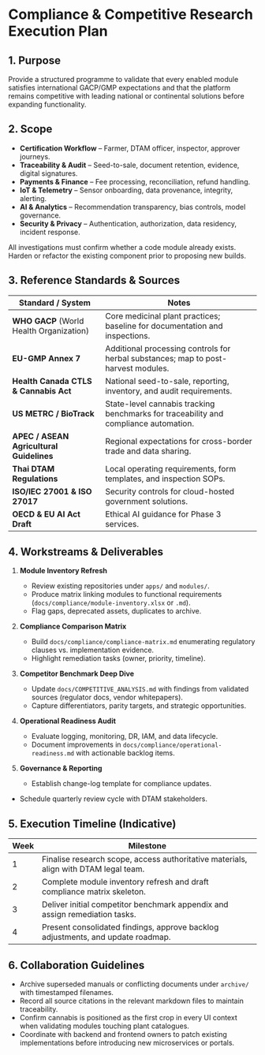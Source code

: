 # Compliance & Competitive Research Execution Plan

## 1. Purpose

Provide a structured programme to validate that every enabled module satisfies international GACP/GMP expectations and that the platform remains competitive with leading national or continental solutions before expanding functionality.

## 2. Scope

- **Certification Workflow** – Farmer, DTAM officer, inspector, approver journeys.
- **Traceability & Audit** – Seed-to-sale, document retention, evidence, digital signatures.
- **Payments & Finance** – Fee processing, reconciliation, refund handling.
- **IoT & Telemetry** – Sensor onboarding, data provenance, integrity, alerting.
- **AI & Analytics** – Recommendation transparency, bias controls, model governance.
- **Security & Privacy** – Authentication, authorization, data residency, incident response.

All investigations must confirm whether a code module already exists. Harden or refactor the existing component prior to proposing new builds.

## 3. Reference Standards & Sources

| Standard / System                        | Notes                                                                                |
| ---------------------------------------- | ------------------------------------------------------------------------------------ |
| **WHO GACP** (World Health Organization) | Core medicinal plant practices; baseline for documentation and inspections.          |
| **EU-GMP Annex 7**                       | Additional processing controls for herbal substances; map to post-harvest modules.   |
| **Health Canada CTLS & Cannabis Act**    | National seed-to-sale, reporting, inventory, and audit requirements.                 |
| **US METRC / BioTrack**                  | State-level cannabis tracking benchmarks for traceability and compliance automation. |
| **APEC / ASEAN Agricultural Guidelines** | Regional expectations for cross-border trade and data sharing.                       |
| **Thai DTAM Regulations**                | Local operating requirements, form templates, and inspection SOPs.                   |
| **ISO/IEC 27001 & ISO 27017**            | Security controls for cloud-hosted government solutions.                             |
| **OECD & EU AI Act Draft**               | Ethical AI guidance for Phase 3 services.                                            |

## 4. Workstreams & Deliverables

1. **Module Inventory Refresh**
   - Review existing repositories under `apps/` and `modules/`.
   - Produce matrix linking modules to functional requirements (`docs/compliance/module-inventory.xlsx` or `.md`).
   - Flag gaps, deprecated assets, duplicates to archive.

2. **Compliance Comparison Matrix**
   - Build `docs/compliance/compliance-matrix.md` enumerating regulatory clauses vs. implementation evidence.
   - Highlight remediation tasks (owner, priority, timeline).

3. **Competitor Benchmark Deep Dive**
   - Update `docs/COMPETITIVE_ANALYSIS.md` with findings from validated sources (regulator docs, vendor whitepapers).
   - Capture differentiators, parity targets, and strategic opportunities.

4. **Operational Readiness Audit**
   - Evaluate logging, monitoring, DR, IAM, and data lifecycle.
   - Document improvements in `docs/compliance/operational-readiness.md` with actionable backlog items.

5. **Governance & Reporting**
   - Establish change-log template for compliance updates.

- Schedule quarterly review cycle with DTAM stakeholders.

## 5. Execution Timeline (Indicative)

| Week | Milestone                                                                            |
| ---- | ------------------------------------------------------------------------------------ |
| 1    | Finalise research scope, access authoritative materials, align with DTAM legal team. |
| 2    | Complete module inventory refresh and draft compliance matrix skeleton.              |
| 3    | Deliver initial competitor benchmark appendix and assign remediation tasks.          |
| 4    | Present consolidated findings, approve backlog adjustments, and update roadmap.      |

## 6. Collaboration Guidelines

- Archive superseded manuals or conflicting documents under `archive/` with timestamped filenames.
- Record all source citations in the relevant markdown files to maintain traceability.
- Confirm cannabis is positioned as the first crop in every UI context when validating modules touching plant catalogues.
- Coordinate with backend and frontend owners to patch existing implementations before introducing new microservices or portals.
